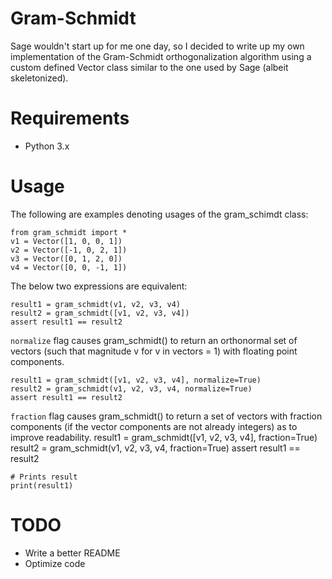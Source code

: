 # Gram-Schmidt

Sage wouldn't start up for me one day, so I decided to write up my own implementation of the Gram-Schmidt orthogonalization algorithm using a custom defined Vector class similar to the one used by Sage (albeit skeletonized).  

# Requirements

* Python 3.x

# Usage

The following are examples denoting usages of the gram_schimdt class:

    from gram_schmidt import *
    v1 = Vector([1, 0, 0, 1])
    v2 = Vector([-1, 0, 2, 1])
    v3 = Vector([0, 1, 2, 0])
    v4 = Vector([0, 0, -1, 1])

The below two expressions are equivalent:

    result1 = gram_schmidt(v1, v2, v3, v4)
    result2 = gram_schmidt([v1, v2, v3, v4])
    assert result1 == result2

```normalize``` flag causes gram_schmidt() to return an orthonormal set of vectors (such that magnitude v for v in vectors = 1) with floating point components.

    result1 = gram_schmidt([v1, v2, v3, v4], normalize=True)
    result2 = gram_schmidt(v1, v2, v3, v4, normalize=True)
    assert result1 == result2

```fraction``` flag causes gram_schmidt() to return a set of vectors with fraction components (if the vector components are not already integers) as to improve readability.
    result1 = gram_schmidt([v1, v2, v3, v4], fraction=True)
    result2 = gram_schmidt(v1, v2, v3, v4, fraction=True)
    assert result1 == result2

    # Prints result
    print(result1)

# TODO

* Write a better README
* Optimize code









